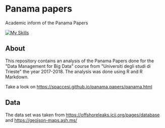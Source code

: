 # Panama papers

Academic inform of the Panama Papers

[![My Skills](https://skillicons.dev/icons?i=r)](https://skillicons.dev)

## About

This repository contains an analysis of the Panama Papers done for the "Data Management for Big Data" course from "Universiti degli studi di Trieste" the year 2017-2018. The analysis was done using R and R Markdown.

Take a look on https://spaccesi.github.io/panama.papers/panama.html

## Data

The data set was taken from https://offshoreleaks.icij.org/pages/database and https://geojson-maps.ash.ms/

